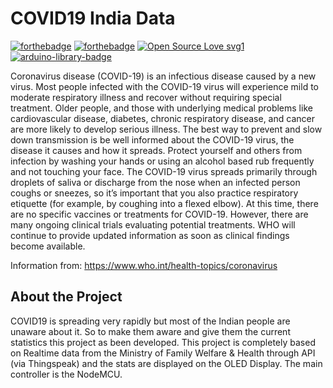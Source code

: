 # COVID19 India Data
[![forthebadge](https://forthebadge.com/images/badges/check-it-out.svg)](https://forthebadge.com)   [![forthebadge](https://forthebadge.com/images/badges/built-with-love.svg)](https://forthebadge.com)
[![Open Source Love svg1](https://badges.frapsoft.com/os/v1/open-source.svg?v=103)](https://github.com/ellerbrock/open-source-badges/) <a href="https://www.ardu-badge.com/HttpClient" rel="nofollow"><img src="https://camo.githubusercontent.com/f525e6f5b7e32b1598e692036b0ba8925dd8e824/68747470733a2f2f7777772e617264752d62616467652e636f6d2f62616467652f48747470436c69656e742e7376673f" alt="arduino-library-badge" data-canonical-src="https://www.ardu-badge.com/badge/HttpClient.svg?" style="max-width:100%;"></a>


Coronavirus disease (COVID-19) is an infectious disease caused by a new virus.
Most people infected with the COVID-19 virus will experience mild to moderate respiratory illness and recover without requiring special treatment.  Older people, and those with underlying medical problems like cardiovascular disease, diabetes, chronic respiratory disease, and cancer are more likely to develop serious illness.
The best way to prevent and slow down transmission is be well informed about the COVID-19 virus, the disease it causes and how it spreads. Protect yourself and others from infection by washing your hands or using an alcohol based rub frequently and not touching your face. 
The COVID-19 virus spreads primarily through droplets of saliva or discharge from the nose when an infected person coughs or sneezes, so it’s important that you also practice respiratory etiquette (for example, by coughing into a flexed elbow).
At this time, there are no specific vaccines or treatments for COVID-19. However, there are many ongoing clinical trials evaluating potential treatments. WHO will continue to provide updated information as soon as clinical findings become available.

Information from: https://www.who.int/health-topics/coronavirus

<h2> About the Project </h2>
COVID19 is spreading very rapidly but most of the Indian people are unaware about it. So to make them aware and give them the current statistics this project as been developed.
This project is completely based on Realtime data from the Ministry of Family Welfare & Health through API (via Thingspeak) and the stats are displayed on the OLED Display. The main controller is the NodeMCU.


